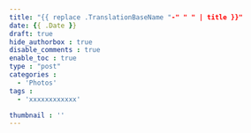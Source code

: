 ```yaml
---
title: "{{ replace .TranslationBaseName "-" " " | title }}"
date: {{ .Date }}
draft: true
hide_authorbox : true
disable_comments : true
enable_toc : true
type : "post"
categories :
  - 'Photos'
tags :
  - 'xxxxxxxxxxxx'

thumbnail : ''
---
```

<!--more-->
